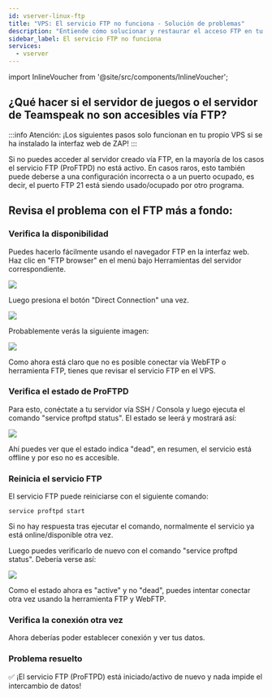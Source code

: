 ```yaml
---
id: vserver-linux-ftp
title: "VPS: El servicio FTP no funciona - Solución de problemas"
description: "Entiende cómo solucionar y restaurar el acceso FTP en tu VPS cuando los servidores de juegos o Teamspeak no son accesibles → Aprende más ahora"
sidebar_label: El servicio FTP no funciona
services:
  - vserver
---
```


import InlineVoucher from '@site/src/components/InlineVoucher';

<InlineVoucher />

## ¿Qué hacer si el servidor de juegos o el servidor de Teamspeak no son accesibles vía FTP?

:::info
Atención: ¡Los siguientes pasos solo funcionan en tu propio VPS si se ha instalado la interfaz web de ZAP!
:::

Si no puedes acceder al servidor creado vía FTP, en la mayoría de los casos el servicio FTP (ProFTPD) no está activo. En casos raros, esto también puede deberse a una configuración incorrecta o a un puerto ocupado, es decir, el puerto FTP 21 está siendo usado/ocupado por otro programa.

## Revisa el problema con el FTP más a fondo:

### Verifica la disponibilidad
Puedes hacerlo fácilmente usando el navegador FTP en la interfaz web. Haz clic en "FTP browser" en el menú bajo Herramientas del servidor correspondiente.

![](https://screensaver01.zap-hosting.com/index.php/s/GiqyC6G5cLsbSqp/preview)

Luego presiona el botón "Direct Connection" una vez.

![](https://screensaver01.zap-hosting.com/index.php/s/ZSbrF5raYzdMgzZ/preview)

Probablemente verás la siguiente imagen:

![](https://screensaver01.zap-hosting.com/index.php/s/GtcCWfqadKGJoY7/preview)

Como ahora está claro que no es posible conectar vía WebFTP o herramienta FTP, tienes que revisar el servicio FTP en el VPS.

### Verifica el estado de ProFTPD

Para esto, conéctate a tu servidor vía SSH / Consola y luego ejecuta el comando "service proftpd status". El estado se leerá y mostrará así:

![](https://screensaver01.zap-hosting.com/index.php/s/TWqySPM3D5RmgYL/preview)

Ahí puedes ver que el estado indica "dead", en resumen, el servicio está offline y por eso no es accesible.

### Reinicia el servicio FTP
El servicio FTP puede reiniciarse con el siguiente comando:

```
service proftpd start
```

Si no hay respuesta tras ejecutar el comando, normalmente el servicio ya está online/disponible otra vez.

Luego puedes verificarlo de nuevo con el comando "service proftpd status". Debería verse así:

![](https://screensaver01.zap-hosting.com/index.php/s/iYxKMLJ2QfgzBKD/preview)

Como el estado ahora es "active" y no "dead", puedes intentar conectar otra vez usando la herramienta FTP y WebFTP.

### Verifica la conexión otra vez
Ahora deberías poder establecer conexión y ver tus datos.

### Problema resuelto
✅ ¡El servicio FTP (ProFTPD) está iniciado/activo de nuevo y nada impide el intercambio de datos!

<InlineVoucher />